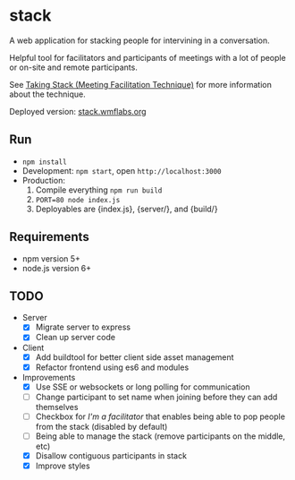 stack
=====

A web application for stacking people for intervining in a conversation.

Helpful tool for facilitators and participants of meetings with a lot of people
or on-site and remote participants.

See [Taking Stack (Meeting Facilitation Technique)][talking-stack] for more
information about the technique.

Deployed version: [stack.wmflabs.org](http://stack.wmflabs.org)

Run
---

* `npm install`
* Development: `npm start`, open `http://localhost:3000`
* Production:
  1. Compile everything `npm run build`
  2. `PORT=80 node index.js`
    3. Deployables are {index.js}, {server/}, and {build/}

Requirements
---

* npm version 5+
* node.js version 6+

TODO
----

* Server
  * [x] Migrate server to express
  * [x] Clean up server code
* Client
  * [x] Add buildtool  for better client side asset management
  * [x] Refactor frontend using es6 and modules
* Improvements
  * [x] Use SSE or websockets or long polling for communication
  * [ ] Change participant to set name when joining before they can add
    themselves
  * [ ] Checkbox for *I'm a facilitator* that enables being able to pop people
    from the stack (disabled by default)
  * [ ] Being able to manage the stack (remove participants on the middle, etc)
  * [x] Disallow contiguous participants in stack
  * [x] Improve styles

[talking-stack]: http://cultivate.coop/wiki/Taking_Stack_(Meeting_Facilitation_Technique)
